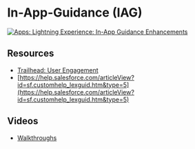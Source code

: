 # In-App-Guidance (IAG)


[![Apps: Lightning Experience: In-App Guidance Enhancements](https://img.youtube.com/vi/kLOsRjhiPD8/0.jpg)](https://www.youtube.com/watch?v=kLOsRjhiPD8)



## Resources
- [Trailhead: User Engagement](https://trailhead.salesforce.com/content/learn/modules/user-engagement)
- [https://help.salesforce.com/articleView?id=sf.customhelp_lexguid.htm&type=5](https://help.salesforce.com/articleView?id=sf.customhelp_lexguid.htm&type=5)

## Videos
- [Walkthroughs](https://trailhead.salesforce.com/live/videos/a2r3k000001n2cH/increase-business-process-adoption-with-in-app-guidance-walkthroughs/)
